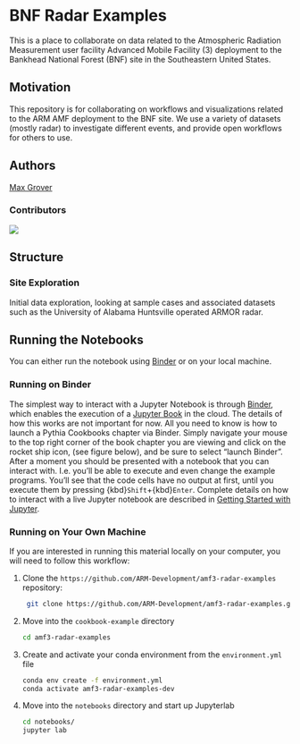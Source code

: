 # BNF Radar Examples
This is a place to collaborate on data related to the Atmospheric Radiation Measurement user facility Advanced Mobile Facility (3) deployment to the Bankhead National Forest (BNF) site in the Southeastern United States.

## Motivation

This repository is for collaborating on workflows and visualizations related to the ARM AMF deployment to the BNF site. We use a variety of datasets (mostly radar) to investigate different events, and provide open workflows for others to use.

## Authors

[Max Grover](@mgrover1)

### Contributors

<a href="https://github.com/ARM-Development/amf3-radar-examples/graphs/contributors">
  <img src="https://contrib.rocks/image?repo=ARM-Development/amf3-radar-examples" />
</a>

## Structure

### Site Exploration
Initial data exploration, looking at sample cases and associated datasets such as the University of Alabama Huntsville operated ARMOR radar.

## Running the Notebooks
You can either run the notebook using [Binder](https://mybinder.org/) or on your local machine.

### Running on Binder

The simplest way to interact with a Jupyter Notebook is through
[Binder](https://mybinder.org/), which enables the execution of a
[Jupyter Book](https://jupyterbook.org) in the cloud. The details of how this works are not
important for now. All you need to know is how to launch a Pythia
Cookbooks chapter via Binder. Simply navigate your mouse to
the top right corner of the book chapter you are viewing and click
on the rocket ship icon, (see figure below), and be sure to select
“launch Binder”. After a moment you should be presented with a
notebook that you can interact with. I.e. you’ll be able to execute
and even change the example programs. You’ll see that the code cells
have no output at first, until you execute them by pressing
{kbd}`Shift`\+{kbd}`Enter`. Complete details on how to interact with
a live Jupyter notebook are described in [Getting Started with
Jupyter](https://foundations.projectpythia.org/foundations/getting-started-jupyter.html).

### Running on Your Own Machine
If you are interested in running this material locally on your computer, you will need to follow this workflow:

1. Clone the `https://github.com/ARM-Development/amf3-radar-examples` repository:

   ```bash
    git clone https://github.com/ARM-Development/amf3-radar-examples.git
    ```  
1. Move into the `cookbook-example` directory
    ```bash
    cd amf3-radar-examples
    ```  
1. Create and activate your conda environment from the `environment.yml` file
    ```bash
    conda env create -f environment.yml
    conda activate amf3-radar-examples-dev
    ```  
1.  Move into the `notebooks` directory and start up Jupyterlab
    ```bash
    cd notebooks/
    jupyter lab
    ```
